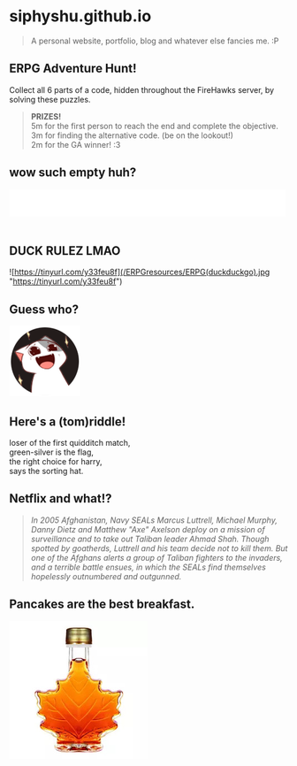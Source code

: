 # siphyshu.github.io  
> A personal website, portfolio, blog and whatever else fancies me. :P  

ERPG Adventure Hunt!
--------------------
Collect all 6 parts of a code, hidden throughout the FireHawks server, by solving these puzzles.  

> **PRIZES!**  
> 5m for the first person to reach the end and complete the objective.  
> 3m for finding the alternative code. (be on the lookout!)  
> 2m for the GA winner! :3  
  
  
## wow such empty huh?
[!["bwahahahahahaha"](/ERPGresources/white_strip.png "bwahahahahahaha")](https://discord.com/channels/434428141944176640/765217032626110464/765217145218924626)  
⠀  

## DUCK RULEZ LMAO 
![https://tinyurl.com/y33feu8f](/ERPGresources/ERPG(duckduckgo).jpg "https://tinyurl.com/y33feu8f")
  
  

## Guess who?
[![Someone's Profile Picture in Firehawk](/ERPGresources/pfp.png "Someone's Profile Picture in Firehawk")](https://www.youtube.com/watch?v=dQw4w9WgXcQ)
  
  

## Here's a (tom)riddle!
loser of the first quidditch match,  
green-silver is the flag,  
the right choice for harry,  
says the sorting hat.  
  
  

## Netflix and what!?
> _In 2005 Afghanistan, Navy SEALs Marcus Luttrell, Michael Murphy, Danny Dietz and Matthew "Axe" Axelson deploy on a mission of surveillance and to take out Taliban leader Ahmad Shah. Though spotted by goatherds, Luttrell and his team decide not to kill them. But one of the Afghans alerts a group of Taliban fighters to the invaders, and a terrible battle ensues, in which the SEALs find themselves hopelessly outnumbered and outgunned._
  
  

## Pancakes are the best breakfast.
![](/ERPGresources/maplewhat.jpg "in japanese ofcourse")
  
  
